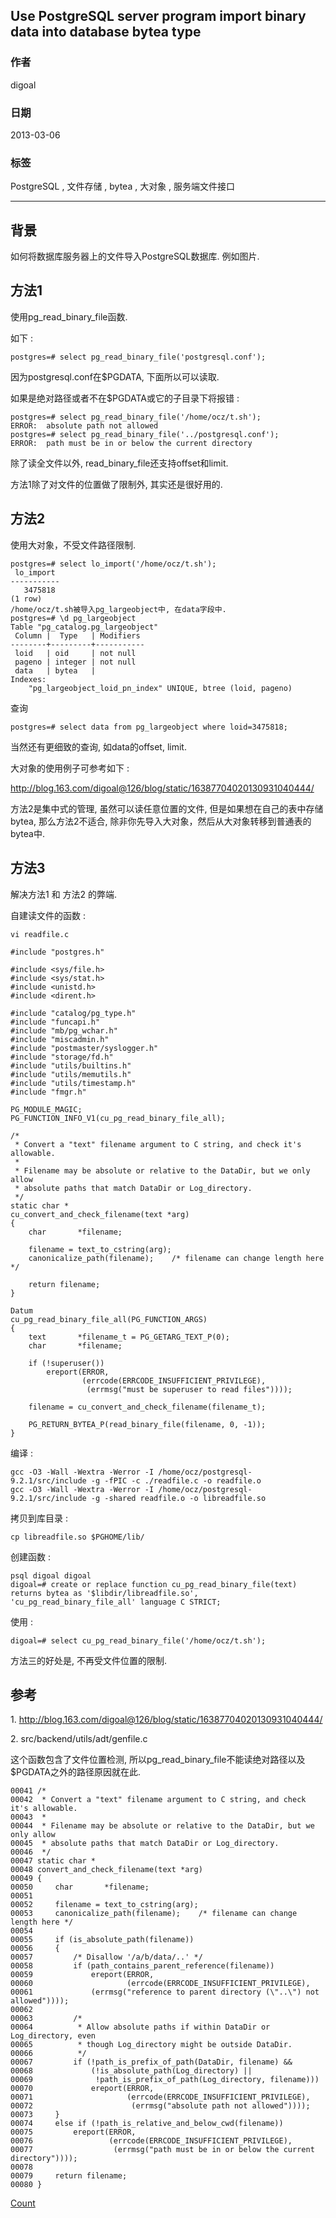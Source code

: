 ## Use PostgreSQL server program import binary data into database bytea type  
                     
### 作者                     
digoal                      
                        
### 日期                      
2013-03-06                                               
                      
### 标签                                                                                                                                      
PostgreSQL , 文件存储 , bytea , 大对象 , 服务端文件接口     
                    
----                      
                    
## 背景         
如何将数据库服务器上的文件导入PostgreSQL数据库. 例如图片.  
  
## 方法1  
使用pg_read_binary_file函数.   
  
如下 :   
  
```  
postgres=# select pg_read_binary_file('postgresql.conf');  
```  
  
因为postgresql.conf在$PGDATA, 下面所以可以读取.  
  
如果是绝对路径或者不在$PGDATA或它的子目录下将报错 :   
  
```  
postgres=# select pg_read_binary_file('/home/ocz/t.sh');  
ERROR:  absolute path not allowed  
postgres=# select pg_read_binary_file('../postgresql.conf');  
ERROR:  path must be in or below the current directory  
```  
  
除了读全文件以外, read_binary_file还支持offset和limit.   
  
方法1除了对文件的位置做了限制外, 其实还是很好用的.  
  
## 方法2  
使用大对象，不受文件路径限制.  
  
```  
postgres=# select lo_import('/home/ocz/t.sh');  
 lo_import   
-----------  
   3475818  
(1 row)  
/home/ocz/t.sh被导入pg_largeobject中, 在data字段中.  
postgres=# \d pg_largeobject  
Table "pg_catalog.pg_largeobject"  
 Column |  Type   | Modifiers   
--------+---------+-----------  
 loid   | oid     | not null  
 pageno | integer | not null  
 data   | bytea   |   
Indexes:  
    "pg_largeobject_loid_pn_index" UNIQUE, btree (loid, pageno)  
```  
  
查询  
  
```  
postgres=# select data from pg_largeobject where loid=3475818;  
```  
  
当然还有更细致的查询, 如data的offset, limit.  
  
大对象的使用例子可参考如下 :   
  
http://blog.163.com/digoal@126/blog/static/16387704020130931040444/  
  
方法2是集中式的管理, 虽然可以读任意位置的文件, 但是如果想在自己的表中存储bytea, 那么方法2不适合, 除非你先导入大对象，然后从大对象转移到普通表的bytea中.  
  
## 方法3  
解决方法1 和 方法2 的弊端.  
  
自建读文件的函数 :   
  
```  
vi readfile.c  
  
#include "postgres.h"  
  
#include <sys/file.h>  
#include <sys/stat.h>  
#include <unistd.h>  
#include <dirent.h>  
  
#include "catalog/pg_type.h"  
#include "funcapi.h"  
#include "mb/pg_wchar.h"  
#include "miscadmin.h"  
#include "postmaster/syslogger.h"  
#include "storage/fd.h"  
#include "utils/builtins.h"  
#include "utils/memutils.h"  
#include "utils/timestamp.h"  
#include "fmgr.h"  
  
PG_MODULE_MAGIC;  
PG_FUNCTION_INFO_V1(cu_pg_read_binary_file_all);  
  
/*                                                                              
 * Convert a "text" filename argument to C string, and check it's allowable.    
 *                                                                              
 * Filename may be absolute or relative to the DataDir, but we only allow       
 * absolute paths that match DataDir or Log_directory.                          
 */                                                                             
static char *                                                                   
cu_convert_and_check_filename(text *arg)                                           
{                                                                               
    char       *filename;                                                       
                                                                                
    filename = text_to_cstring(arg);                                            
    canonicalize_path(filename);    /* filename can change length here */       
                                                                 
    return filename;                                                            
}                                                                               
  
Datum  
cu_pg_read_binary_file_all(PG_FUNCTION_ARGS)                        
{                                                                
    text       *filename_t = PG_GETARG_TEXT_P(0);                
    char       *filename;                                        
                                                                 
    if (!superuser())                                            
        ereport(ERROR,                                           
                (errcode(ERRCODE_INSUFFICIENT_PRIVILEGE),        
                 (errmsg("must be superuser to read files"))));  
                                                                 
    filename = cu_convert_and_check_filename(filename_t);           
                                                                 
    PG_RETURN_BYTEA_P(read_binary_file(filename, 0, -1));        
}    
```  
  
编译 :   
  
```  
gcc -O3 -Wall -Wextra -Werror -I /home/ocz/postgresql-9.2.1/src/include -g -fPIC -c ./readfile.c -o readfile.o  
gcc -O3 -Wall -Wextra -Werror -I /home/ocz/postgresql-9.2.1/src/include -g -shared readfile.o -o libreadfile.so  
```  
  
拷贝到库目录 :   
  
```  
cp libreadfile.so $PGHOME/lib/  
```  
  
创建函数 :   
  
```  
psql digoal digoal  
digoal=# create or replace function cu_pg_read_binary_file(text) returns bytea as '$libdir/libreadfile.so', 'cu_pg_read_binary_file_all' language C STRICT;  
```  
  
使用 :   
  
```  
digoal=# select cu_pg_read_binary_file('/home/ocz/t.sh');  
```  
  
方法三的好处是, 不再受文件位置的限制.  
  
## 参考  
1\. http://blog.163.com/digoal@126/blog/static/16387704020130931040444/  
  
2\. src/backend/utils/adt/genfile.c  
  
这个函数包含了文件位置检测, 所以pg_read_binary_file不能读绝对路径以及$PGDATA之外的路径原因就在此.  
  
```  
00041 /*  
00042  * Convert a "text" filename argument to C string, and check it's allowable.  
00043  *  
00044  * Filename may be absolute or relative to the DataDir, but we only allow  
00045  * absolute paths that match DataDir or Log_directory.  
00046  */  
00047 static char *  
00048 convert_and_check_filename(text *arg)  
00049 {  
00050     char       *filename;  
00051   
00052     filename = text_to_cstring(arg);  
00053     canonicalize_path(filename);    /* filename can change length here */  
00054   
00055     if (is_absolute_path(filename))  
00056     {  
00057         /* Disallow '/a/b/data/..' */  
00058         if (path_contains_parent_reference(filename))  
00059             ereport(ERROR,  
00060                     (errcode(ERRCODE_INSUFFICIENT_PRIVILEGE),  
00061             (errmsg("reference to parent directory (\"..\") not allowed"))));  
00062   
00063         /*  
00064          * Allow absolute paths if within DataDir or Log_directory, even  
00065          * though Log_directory might be outside DataDir.  
00066          */  
00067         if (!path_is_prefix_of_path(DataDir, filename) &&  
00068             (!is_absolute_path(Log_directory) ||  
00069              !path_is_prefix_of_path(Log_directory, filename)))  
00070             ereport(ERROR,  
00071                     (errcode(ERRCODE_INSUFFICIENT_PRIVILEGE),  
00072                      (errmsg("absolute path not allowed"))));  
00073     }  
00074     else if (!path_is_relative_and_below_cwd(filename))  
00075         ereport(ERROR,  
00076                 (errcode(ERRCODE_INSUFFICIENT_PRIVILEGE),  
00077                  (errmsg("path must be in or below the current directory"))));  
00078   
00079     return filename;  
00080 }  
```  
  
[Count](http://info.flagcounter.com/h9V1)                                                                                      
                                                                                  
                                       
